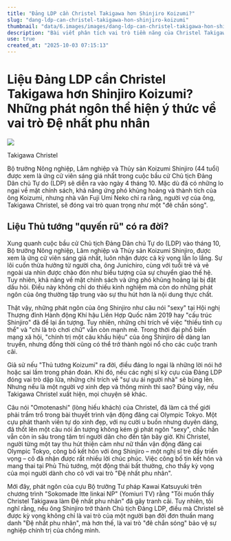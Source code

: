 ```yaml
---
title: "Đảng LDP cần Christel Takigawa hơn Shinjiro Koizumi?"
slug: "dang-ldp-can-christel-takigawa-hon-shinjiro-koizumi"
thumbnail: "data/6.images/images/dang-ldp-can-christel-takigawa-hon-shinjiro-koizumi.webp"
description: "Bài viết phân tích vai trò tiềm năng của Christel Takigawa, vợ của Bộ trưởng Nông nghiệp Shinjiro Koizumi, như một 'đê chắn sóng' bảo vệ sự nghiệp chính trị của chồng nếu ông trở thành Thủ tướng."
use: true
created_at: "2025-10-03 07:15:13"
---
```


# Liệu Đảng LDP cần Christel Takigawa hơn Shinjiro Koizumi? Những phát ngôn thể hiện ý thức về vai trò Đệ nhất phu nhân

![](/images/20251003-01359489-shincho-000-1-view.webp)

Takigawa Christel

Bộ trưởng Nông nghiệp, Lâm nghiệp và Thủy sản Koizumi Shinjiro (44 tuổi) được xem là ứng cử viên sáng giá nhất trong cuộc bầu cử Chủ tịch Đảng Dân chủ Tự do (LDP) sẽ diễn ra vào ngày 4 tháng 10. Mặc dù đã có những lo ngại về mặt chính sách, khả năng ứng phó khủng hoảng và thành tích của ông Koizumi, nhưng nhà văn Fuji Umi Neko chỉ ra rằng, người vợ của ông, Takigawa Christel, sẽ đóng vai trò quan trọng như một "đê chắn sóng".

## Liệu Thủ tướng "quyến rũ" có ra đời?

Xung quanh cuộc bầu cử Chủ tịch Đảng Dân chủ Tự do (LDP) vào tháng 10, Bộ trưởng Nông nghiệp, Lâm nghiệp và Thủy sản Koizumi Shinjiro, được xem là ứng cử viên sáng giá nhất, luôn nhận được cả kỳ vọng lẫn lo lắng. Sự lôi cuốn thừa hưởng từ người cha, ông Junichiro, cùng với tuổi trẻ và vẻ ngoài ưa nhìn được chào đón như biểu tượng của sự chuyển giao thế hệ. Tuy nhiên, khả năng về mặt chính sách và ứng phó khủng hoảng lại bị đặt dấu hỏi. Điều này không chỉ do thiếu kinh nghiệm mà còn do những phát ngôn của ông thường tập trung vào sự thu hút hơn là nội dung thực chất.

Thật vậy, những phát ngôn của ông Shinjiro như câu nói "sexy" tại Hội nghị Thượng đỉnh Hành động Khí hậu Liên Hợp Quốc năm 2019 hay "cấu trúc Shinjiro" đã để lại ấn tượng. Tuy nhiên, những chỉ trích về việc "thiếu tính cụ thể" và "chỉ là trò chơi chữ" vẫn còn mạnh mẽ. Trong thời đại phổ biến mạng xã hội, "chính trị một câu khẩu hiệu" của ông Shinjiro dễ dàng lan truyền, nhưng đồng thời cũng có thể trở thành ngòi nổ cho các cuộc tranh cãi.

Giả sử nếu "Thủ tướng Koizumi" ra đời, điều đáng lo ngại là những lời nói hớ hoặc sai lầm trong phán đoán. Khi đó, nếu các nghị sĩ kỳ cựu của Đảng LDP đóng vai trò dập lửa, những chỉ trích về "sự ưu ái người nhà" sẽ bùng lên. Nhưng nếu là một người vợ xinh đẹp và thông minh thì sao? Đúng vậy, nếu Takigawa Christel xuất hiện, mọi chuyện sẽ khác.

Câu nói "Omotenashi" (lòng hiếu khách) của Christel, đã làm cả thế giới phải trầm trồ trong bài thuyết trình vận động đăng cai Olympic Tokyo. Một cựu phát thanh viên tự do xinh đẹp, với nụ cười u buồn nhưng duyên dáng, đã thốt lên một câu nói ấn tượng không kém gì phát ngôn "sexy", chắc hẳn vẫn còn in sâu trong tâm trí người dân cho đến tận bây giờ. Khi Christel, người từng một tay thu hút thiện cảm như nữ thần vận động đăng cai Olympic Tokyo, công bố kết hôn với ông Shinjiro – một nghị sĩ trẻ đầy triển vọng – cô đã nhận được rất nhiều lời chúc phúc. Việc công bố tin kết hôn và mang thai tại Phủ Thủ tướng, một động thái bất thường, cho thấy kỳ vọng của mọi người dành cho cô với vai trò "Đệ nhất phu nhân".

Mới đây, phát ngôn của cựu Bộ trưởng Tư pháp Kawai Katsuyuki trên chương trình "Sokomade Itte Iinkai NP" (Yomiuri TV) rằng "Tôi muốn thấy Christel Takigawa làm Đệ nhất phu nhân" đã gây tranh cãi. Tuy nhiên, tôi nghĩ rằng, nếu ông Shinjiro trở thành Chủ tịch Đảng LDP, điều mà Christel sẽ được kỳ vọng không chỉ là vai trò của một người bạn đời đơn thuần mang danh "Đệ nhất phu nhân", mà hơn thế, là vai trò "đê chắn sóng" bảo vệ sự nghiệp chính trị của chồng mình.